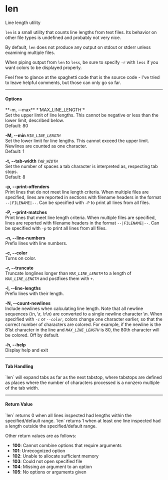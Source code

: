 # len
Line length utility

`len` is a small utility that counts line lengths from text files. Its behavior on other file types is undefined and probably not very nice.

By default, `len` does not produce any output on stdout or stderr unless examining multiple files.

When piping output from `len` to `less`, be sure to specify `-r` with `less` if you want colors to be displayed properly.

Feel free to glance at the spaghetti code that is the source code - I've tried to leave helpful comments, but those can only go so far.

<hr>
<h4>Options</h4>
**-m, --max** *`MAX_LINE_LENGTH`*<br>
Set the upper limit of line lengths. This cannot be negative or less than the lower limit, described below.<br>
Default: 80

**-M, --min** *`MIN_LINE_LENGTH`* <br>
Set the lower limit for line lengths. This cannot exceed the upper limit. Newlines are counted as one character.<br>
Default: 1

**-t, --tab-width** *`TAB_WIDTH`*<br>
Set the number of spaces a tab character is interpreted as, respecting tab stops.<br>
Default: 8

**-p, --print-offenders**<br>
Print lines that do not meet line length criteria. When multiple files are specified, lines are reported in sections with filename headers in the format `--|FILENAME|--`. Can be specified with `-P` to print all lines from all files.

**-P, --print-matches**<br>
Print lines that meet line length criteria. When multiple files are specified, lines are reported with filename headers in the format `--|FILENAME|--`. Can be specified with `-p` to print all lines from all files.

**-n, --line-numbers**<br>
Prefix lines with line numbers.

**-c, --color**<br>
Turns on color.

**-r, --truncate**<br>
Truncate longlines longer than *`MAX_LINE_LENGTH`* to a length of *`MAX_LINE_LENGTH`* and postfixes them with `+`.

**-l, --line-lengths**<br>
Prefix lines with their length.

**-N, --count-newlines**<br>
Include newlines when calculating line length. Note that all newline sequences (\n, \r, \r\n) are converted to a single newline character \n. When specified with *`-c`* or *`--color`*, colors change one character earlier, so that the correct number of characters are colored. For example, if the newline is the 81st character in the line and *`MAX_LINE_LENGTH`* is 80, the 80th character will be colored. Off by default.

**-h, --help**<br>
Display help and exit

<hr>
<h4>Tab Handling</h4>
`len` will expand tabs as far as the next tabstop, where tabstops are defined as places where the number of characters processed is a nonzero multiple of the tab width.

<hr>
<h4>Return Value</h4>
`len` returns 0 when all lines inspected had lengths within the specified/default range.
`len` returns 1 when at least one line inspected had a length outside the specified/default range.

Other return values are as follows:
* **100**: Cannot combine options that require arguments
* **101**: Unrecognized option
* **102**: Unable to allocate sufficient memory
* **103**: Could not open specified file
* **104**: Missing an argument to an option
* **105**: No options or arguments given
